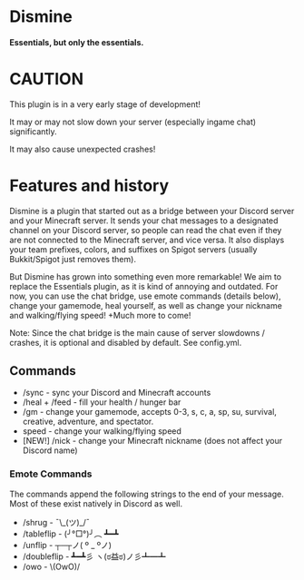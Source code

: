 # Dismine

#### Essentials, but only the essentials.

# CAUTION
This plugin is in a very early stage of development!

It may or may not slow down your server (especially ingame chat) significantly.

It may also cause unexpected crashes!

# Features and history
Dismine is a plugin that started out as a bridge between your Discord server and your Minecraft server.
It sends your chat messages to a designated channel on your Discord server, so people can read the chat even if they are not connected to the Minecraft server, and vice versa. It also displays your team prefixes, colors, and suffixes on Spigot servers (usually Bukkit/Spigot just removes them).

But Dismine has grown into something even more remarkable! We aim to replace the Essentials plugin, as it is kind of annoying and outdated. For now, you can use the chat bridge, use emote commands (details below), change your gamemode, heal yourself, as well as change your nickname and walking/flying speed! +Much more to come!

Note: Since the chat bridge is the main cause of server slowdowns / crashes, it is optional and disabled by default. See config.yml.

## Commands
- /sync - sync your Discord and Minecraft accounts
- /heal + /feed - fill your health / hunger bar
- /gm <mode> - change your gamemode, accepts 0-3, s, c, a, sp, su, survival, creative, adventure, and spectator.
- speed - change your walking/flying speed
- [NEW!] /nick - change your Minecraft nickname (does not affect your Discord name)

### Emote Commands
The commands append the following strings to the end of your message.
Most of these exist natively in Discord as well.
- /shrug - ¯\\\_(ツ)\_/¯
- /tableflip - (╯°□°)╯︵ ┻━┻
- /unflip - ┬─┬ノ( º _ ºノ)
- /doubleflip - ┻━┻彡 ヽ(ಠ益ಠ)ノ彡┻━┻
- /owo - \\(OwO)/